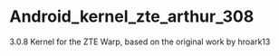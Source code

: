 Android_kernel_zte_arthur_308
=============================

3.0.8 Kernel for the ZTE Warp, based on the original work by hroark13
